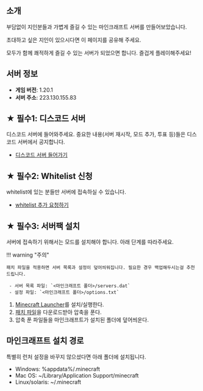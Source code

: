## 소개

부담없이 지인분들과 가볍게 즐길 수 있는 마인크래프트 서버를 만들어보았습니다.

초대하고 싶은 지인이 있으시다면 이 페이지를 공유해 주세요.

모두가 함께 쾌적하게 즐길 수 있는 서버가 되었으면 합니다. 즐겁게 플레이해주세요!

## 서버 정보

- **게임 버전**: 1.20.1
- **서버 주소**: 223.130.155.83

## ★ 필수1: 디스코드 서버

디스코드 서버에 들어와주세요. 중요한 내용(서버 재시작, 모드 추가, 투표 등)들은 디스코드 서버에서 공지합니다.

- [디스코드 서버 들어가기](https://discord.gg/Mk8QKBmVqF)

## ★ 필수2: Whitelist 신청

whitelist에 있는 분들만 서버에 접속하실 수 있습니다.

- [whitelist 추가 요청하기](https://forms.gle/MSPu7A1nzNfnoCoe9)

## ★ 필수3: 서버팩 설치

서버에 접속하기 위해서는 모드를 설치해야 합니다. 아래 단계를 따라주세요.

!!! warning "주의"

    패치 파일을 적용하면 서버 목록과 설정이 덮어씌워집니다. 필요한 경우 백업해두시는걸 추천드립니다.

     - 서버 목록 파일: `<마인크래프트 폴더>/servers.dat`
     - 설정 파일: `<마인크래프트 폴더>/options.txt`

1. [Minecraft Launcher](https://www.minecraft.net/en-us/download)를 설치/실행한다.
2. [패치 파일](https://web.won983212.synology.me/minecraft/client.zip)을 다운로드받아 압축을 푼다.
3. 압축 푼 파일들을 마인크래프트가 설치된 폴더에 덮어씌운다.

## 마인크래프트 설치 경로

특별히 런처 설정을 바꾸지 않으셨다면 아래 폴더에 설치됩니다.

- Windows: %appdata%/.minecraft
- Mac OS: ~/Library/Application Support/minecraft
- Linux/solaris: ~/.minecraft

